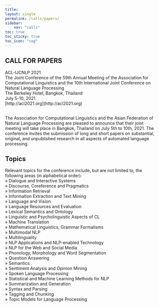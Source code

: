 ```yaml
---
title: 
layout: single
permalink: /calls/papers/
sidebar: 
    nav: "calls"
toc: true
toc_sticky: true
toc_icon: "cog"
---
```


<h2>CALL FOR PAPERS</h2>
ACL-IJCNLP 2021 <br>
The Joint Conference of the 59th Annual Meeting of the Association for Computational Linguistics and the 10th International Joint Conference on 
Natural Language Processing<br>
The Berkeley Hotel, Bangkok, Thailand<br>
July 5-10, 2021  <br>
[http://acl2021.org](http://acl2021.org)<br><br>

<p>The Association for Computational Linguistics and the Asian Federation of Natural Language Processing are pleased to announce that their joint meeting 
will take place in Bangkok, Thailand on July 5th to 10th, 2021. The conference invites the submission of long and short papers on substantial, original, and 
unpublished research in all aspects of automated language processing.</p>

<h2>Topics</h2>
Relevant topics for the conference include, but are not limited to, the following areas (in alphabetical order):<br>
    » Dialogue and Interactive Systems <br>
    » Discourse, Coreference and Pragmatics <br>
    » Information Retrieval<br>
    » Information Extraction and Text Mining<br>
    » Language and Vision<br>
    » Language Resources and Evaluation<br>
    » Lexical Semantics and Ontology<br>
    » Linguistic and Psycholinguistic Aspects of CL<br>
    » Machine Translation<br>
    » Mathematical Linguistics, Grammar Formalisms<br>
    » Multimodal NLP<br>
    » Multilinguality<br>
    » NLP Applications and NLP-enabled Technology<br>
    » NLP for the Web and Social Media<br>
    » Phonology, Morphology and Word Segmentation<br>
    » Question Answering<br>
    » Semantics<br>
    » Sentiment Analysis and Opinion Mining<br>
    » Spoken Language Processing<br>
    » Statistical and Machine Learning Methods for NLP<br>
    » Summarization and Generation<br>
    » Syntax and Parsing<br>
    » Tagging and Chunking<br>
    » Topic Models for Language Processing<br>





